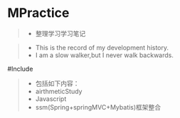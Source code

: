 # MPractice

> * 整理学习学习笔记


> * This is the record of my development history.
> * I am a slow walker,but I never walk backwards.


#Include

> * 包括如下内容：
> * airthmeticStudy
> * Javascript
> * ssm(Spring+springMVC+Mybatis)框架整合
